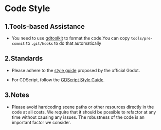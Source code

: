 # Code Style

## 1.Tools-based Assistance

- You need to use [gdtoolkit](https://github.com/Scony/godot-gdscript-toolkit) to format the code.You can copy `tools/pre-commit` to `.git/hooks` to do that automatically

## 2.Standards

- Please adhere to the [style guide](https://docs.godotengine.org/en/stable/tutorials/best_practices/project_organization.html#style-guide) proposed by the official Godot.

- For GDScript, follow the [GDScript Style Guide](https://docs.godotengine.org/en/stable/tutorials/scripting/gdscript/gdscript_styleguide.html).

## 3.Notes

- Please avoid hardcoding scene paths or other resources directly in the code at all costs. We require that it should be possible to refactor at any time without causing any issues. The robustness of the code is an important factor we consider.
